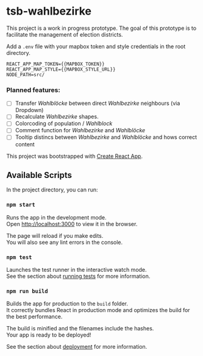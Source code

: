 # tsb-wahlbezirke

This project is a work in progress prototype. The goal of this prototype is to facilitate the management of election districts.

Add a ```.env``` file with your mapbox token and style credentials in the root directory.

```
REACT_APP_MAP_TOKEN={{MAPBOX_TOKEN}}
REACT_APP_MAP_STYLE={{MAPBOX_STYLE_URL}}
NODE_PATH=src/
```

### Planned features:
- [ ] Transfer *Wahlblöcke* between direct *Wahlbezirke* neighbours (via Dropdown)
- [ ] Recalculate *Wahlbezirke* shapes.
- [ ] Colorcoding of population / *Wahlblock*
- [ ] Comment function for *Wahlbezirke* and *Wahlblöcke*
- [ ] Tooltip distincs between *Wahlbezirke* and *Wahlblöcke* and hows correct content

This project was bootstrapped with [Create React App](https://github.com/facebook/create-react-app).

## Available Scripts

In the project directory, you can run:

### `npm start`

Runs the app in the development mode.<br />
Open [http://localhost:3000](http://localhost:3000) to view it in the browser.

The page will reload if you make edits.<br />
You will also see any lint errors in the console.

### `npm test`

Launches the test runner in the interactive watch mode.<br />
See the section about [running tests](https://facebook.github.io/create-react-app/docs/running-tests) for more information.

### `npm run build`

Builds the app for production to the `build` folder.<br />
It correctly bundles React in production mode and optimizes the build for the best performance.

The build is minified and the filenames include the hashes.<br />
Your app is ready to be deployed!

See the section about [deployment](https://facebook.github.io/create-react-app/docs/deployment) for more information.